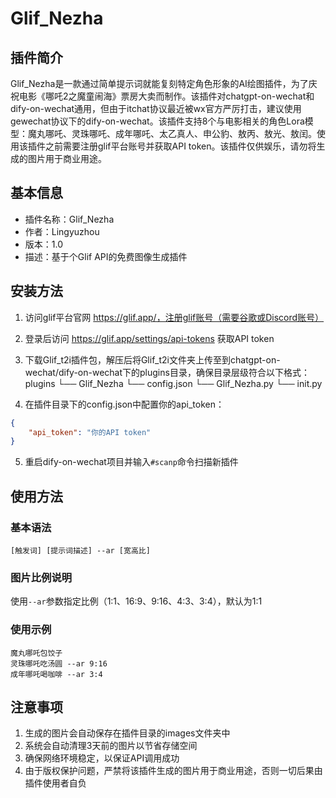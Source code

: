 # Glif_Nezha

## 插件简介
Glif_Nezha是一款通过简单提示词就能复刻特定角色形象的AI绘图插件，为了庆祝电影《哪吒2之魔童闹海》票房大卖而制作。该插件对chatgpt-on-wechat和dify-on-wechat通用，但由于itchat协议最近被wx官方严厉打击，建议使用gewechat协议下的dify-on-wechat。该插件支持8个与电影相关的角色Lora模型：魔丸哪吒、灵珠哪吒、成年哪吒、太乙真人、申公豹、敖丙、敖光、敖闰。使用该插件之前需要注册glif平台账号并获取API token。该插件仅供娱乐，请勿将生成的图片用于商业用途。

## 基本信息
- 插件名称：Glif_Nezha
- 作者：Lingyuzhou
- 版本：1.0
- 描述：基于个Glif API的免费图像生成插件

## 安装方法

1. 访问glif平台官网 https://glif.app/，注册glif账号（需要谷歌或Discord账号）
2. 登录后访问 https://glif.app/settings/api-tokens 获取API token
3. 下载Glif_t2i插件包，解压后将Glif_t2i文件夹上传至到chatgpt-on-wechat/dify-on-wechat下的plugins目录，确保目录层级符合以下格式：
   plugins
   └── Glif_Nezha
           └── config.json
           └── Glif_Nezha.py
           └── init.py

4. 在插件目录下的config.json中配置你的api_token：
```json
{
    "api_token": "你的API token"
}
```
5. 重启dify-on-wechat项目并输入`#scanp`命令扫描新插件

## 使用方法

### 基本语法
```
[触发词] [提示词描述] --ar [宽高比]
```

### 图片比例说明
使用`--ar`参数指定比例（1:1、16:9、9:16、4:3、3:4），默认为1:1


### 使用示例
```
魔丸哪吒包饺子
灵珠哪吒吃汤圆 --ar 9:16
成年哪吒喝咖啡 --ar 3:4
```

## 注意事项

1. 生成的图片会自动保存在插件目录的images文件夹中
2. 系统会自动清理3天前的图片以节省存储空间
3. 确保网络环境稳定，以保证API调用成功
4. 由于版权保护问题，严禁将该插件生成的图片用于商业用途，否则一切后果由插件使用者自负
